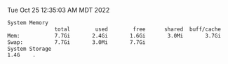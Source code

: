 Tue Oct 25 12:35:03 AM MDT 2022
```bash
System Memory
               total        used        free      shared  buff/cache   available
Mem:           7.7Gi       2.4Gi       1.6Gi       3.0Mi       3.7Gi       4.9Gi
Swap:          7.7Gi       3.0Mi       7.7Gi
System Storage
1.4G	.
```
```bash
